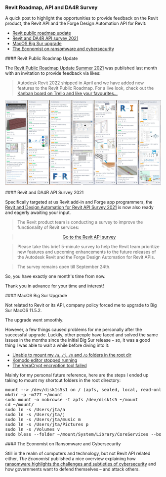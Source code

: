 <head>
<meta http-equiv="Content-Type" content="text/html; charset=utf-8">
<link rel="stylesheet" type="text/css" href="bc.css">
<script src="https://cdn.rawgit.com/google/code-prettify/master/loader/run_prettify.js" type="text/javascript"></script>
</head>

<!---

- https://blogs.autodesk.com/revit/2021/07/06/revit-public-roadmap-update-summer-2021/

twitter:

add #thebuildingcoder

 the #RevitAPI @AutodeskForge @AutodeskRevit #bim #DynamoBim #ForgeDevCon 

Opportunities to provide feedback on the Revit product, the Revit API and the Forge Design Automation API for Revit
&ndash; Revit public roadmap update
&ndash; Revit and DA4R API survey 2021
&ndash; MacOS Big Sur upgrade
&ndash; The Economist on ransomware and cybersecurity...

linkedin:

#bim #DynamoBim #ForgeDevCon #Revit #API #IFC #SDK #AI #VisualStudio #Autodesk #AEC #adsk

the [Revit API discussion forum](http://forums.autodesk.com/t5/revit-api-forum/bd-p/160) thread

<center>
<img src="img/" alt="" title="" width="600"/>
<p style="font-size: 80%; font-style:italic"></p>
</center>

**Question:** 

**Answer:**

**Response:**  

Many thanks to  for this very helpful explanation!

<pre class="code">
</pre>

-->

### Revit Roadmap, API and DA4R Survey

A quick post to highlight the opportunities to provide feedback on the Revit product, the Revit API and the Forge Design Automation API for Revit:

- [Revit public roadmap update](#2)
- [Revit and DA4R API survey 2021](#3)
- [MacOS Big Sur upgrade](#4)
- [The Economist on ransomware and cybersecurity](#5)

####<a name="2"></a> Revit Public Roadmap Update

The [Revit Public Roadmap Update Summer 2021](https://blogs.autodesk.com/revit/2021/07/06/revit-public-roadmap-update-summer-2021)
was published last month with an invitation to provide feedback via likes:

> Autodesk Revit 2022 shipped in April and we have added new features to the Revit Public Roadmap.
For a live look, check out
the [Kanban board on Trello and like your favourites...](https://trello.com/b/ldRXK9Gw/revit-public-roadmap) 

<center>
<img src="img/2021-07-06_revit_public_roadmap.jpg" alt="Revit public roadmap" title="Revit public roadmap" width="800"/> <!-- 1564 -->
</center>

####<a name="3"></a> Revit and DA4R API Survey 2021

Specifically targeted at us Revit add-in and Forge app programmers,
the [Revit and Design Automation for Revit API Survey 2021](https://forge.autodesk.com/blog/revit-and-design-automation-revit-api-survey-2021) is
now also ready and eagerly awaiting your input.

> The Revit product team is conducting a survey to improve the functionality of Revit services:

> <center><a href="https://autodeskfeedback.az1.qualtrics.com/jfe/form/SV_ex5UwT1A2lj0s6y">Go to the Revit API survey</a></center>

> Please take this brief 5-minute survey to help the Revit team prioritize new features and upcoming enhancements to the future releases of the Autodesk Revit and the Forge Design Automation for Revit APIs. 

> The survey remains open till September 24th.

So, you have exactly one month's time from now.

Thank you in advance for your time and interest!  

####<a name="4"></a> MacOS Big Sur Upgrade

Not related to Revit or its API, company policy forced me to upgrade to Big Sur MacOS 11.5.2.

The upgrade went smoothly.

However, a few things caused problems for me personally after the successful upgrade.
Luckily, other people have faced and solved the same issues in the months since the initial Big Sur release &ndash;
so, it was a good thing I was able to wait a while before diving into it:

- [Unable to mount my `/a`, `/j`, `/m` and `/p` folders in the root dir](https://www.quora.com/Can-you-mount-the-root-system-file-system-as-writable-in-Big-Sur-MacOS-Big-Sur-Apple)
- [Komodo editor stopped running](https://community.komodoide.com/t/komodo-and-big-sur-do-not-upgrade/5191/15)
- [The VeraCrypt encryption tool failed](https://techstuffer.com/veracrypt-macos-bigsur-compatibility/)

<!---  
https://stackoverflow.com/questions/60469031/create-directory-dotenv-on-macos-read-only-file-system

disable the read-only file system in Catalina by following these steps

Boot you mac system into recovery mode. (by bootup system with holding CMD+R).

Open terminal (Present in "Utilities" in the top left menu).

run command

csrutil disable
Restart your system, Bootup normally and check the status: csrutil status.

Before doing any activity open terminal and run command.

sudo mount -uw /
Once this all done you can do write in root location

https://wpbeaches.com/enable-the-root-user-in-macos-big-sur-and-earlier-macos-versions/

Root jta2root

https://github.com/fxgst/writeable_root

/Users/jta/a/src/c/writeable_root/README.md
/Users/jta/a/src/c/writeable_root/writeable_root.c

https://elitemacx86.com/threads/how-to-enable-write-access-on-root-volume-on-macos-big-sur-and-later.652/

https://egpu.io/forums/mac-setup/macos-up-to-11/

https://www.quora.com/Can-you-mount-the-root-system-file-system-as-writable-in-Big-Sur-MacOS-Big-Sur-Apple?share=1

Can you mount the root (system) file system as writable in Big Sur (MacOS, Big Sur, Apple)?

Answer:

- Disable FileVault
- Reboot into recovery mode and run: csrutil authenticated-root disable
- Reboot back into macOS
- Find your root mount's device - run mount and chop off the lasts, e.g. if your root is /dev/disk1s2s3, you'll mount /dev/disk1s2
- Create a new directory, for example, ~/mount mkdir -p -m777 ~/mount
- Run sudo mount -o nobrowse -t apfs DISK_PATH MOUNT_PATH, using the values from above
sudo mount -o nobrowse -t apfs /dev/disk1s2 ~/mount
- Modify the files under the mounted directory
- Run sudo bless --folder MOUNT_PATH/System/Library/CoreServices --bootefi --create-snapshot
- Reboot your system, and the changes will take place

- tc stopped working
  Error: the OSXFUSE file system is not available (2)
  https://github.com/osxfuse/osxfuse/issues/324
  /var/log/system.log
  $ sudo kextutil /Library/Filesystems/osxfuse.fs/Contents/Extensions/10.12/osxfuse.kext

- after osx update, i had to rerun this
  $ sudo kextutil /Library/Filesystems/osxfuse.fs/Contents/Extensions/10.15/osxfuse.kext

-->

Mainly for my personal future reference, here are the steps I ended up taking to mount my shortcut folders in the root directory:

<pre>
mount --&gt; /dev/disk1s5s1 on / (apfs, sealed, local, read-only, journaled)
mkdir -p -m777 ~/mount
sudo mount -o nobrowse -t apfs /dev/disk1s5 ~/mount
cd ~/mount/
sudo ln -s /Users/jta/a
sudo ln -s /Users/jta/j
sudo ln -s /Users/jta/music m
sudo ln -s /Users/jta/Pictures p
sudo ln -s /Volumes v
sudo bless --folder ~/mount/System/Library/CoreServices --bootefi --create-snapshot
</pre>


####<a name="5"></a> The Economist on Ransomware and Cybersecurity

Still in the realm of computers and technology, but not Revit API related either, 
*The Economist* published a nice overview
explaining how [ransomware highlights the challenges and subtleties of cybersecurity](https://www.economist.com/briefing/2021/06/19/ransomware-highlights-the-challenges-and-subtleties-of-cybersecurity) and
how governments want to defend themselves &ndash; and attack others.

